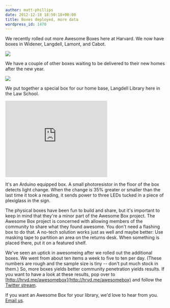 ```yaml
---
author: matt-phillips
date: 2012-12-18 18:50:18+00:00
title: Boxes deployed, more data
wordpress_id: 1470
---
```


We recently rolled out more Awesome Boxes here at Harvard. We now have boxes in Widener, Langdell, Lamont, and Cabot.

[![](https://lil-blog-media.s3.amazonaws.com/2012/12/ab-locattion-wild-arrows.png)](https://lil-blog-media.s3.amazonaws.com/2012/12/ab-locattion-wild-arrows.png)

We have a couple of other boxes waiting to be delivered to their new homes after the new year.

[![](https://lil-blog-media.s3.amazonaws.com/2012/12/many-ab-lower-thin.jpg)](https://lil-blog-media.s3.amazonaws.com/2012/12/many-ab-lower-thin.jpg)

We put together a special box for our home base, Langdell Library here in the Law School.

<div class="embed-container"><iframe width="320" height="240" src="http://player.vimeo.com/video/55814585" frameborder="0" allowfullscreen></iframe></div>

It's an Arduino equipped box. A small photoresistor in the floor of the box detects light change. When the change is 35% greater or smaller than the last time it took a reading, it sends power to three LEDs tucked in a piece of plexiglass in the sign.

The physical boxes have been fun to build and share, but it's important to keep in mind that they're a minor part of the Awesome Box project. The Awesome Box project is concerned with allowing members of the community to share what they found awesome. You don't need a flashing box to do that. A no-tech solution works just as well and maybe better: Use masking tape to partition an area on the returns desk. When something is placed there, put it on a featured shelf.

We've seen an uptick in awesomeing after we rolled out the additional boxes. We went from about ten items a week to five to ten per day. (These numbers are rough and the sample size is tiny -- don't put much stock in them.) So, more boxes yields better community penetration yields results. If you want to have a look at these results, pop over to [http://hrvd.me/awesomebox](http://hrvd.me/awesomebox) and follow the [Twitter stream](http://twitter.com/hlawesome).

If you want an Awesome Box for your library, we'd love to hear from you. [Email us](http://librarylab.law.harvard.edu/about.html).
